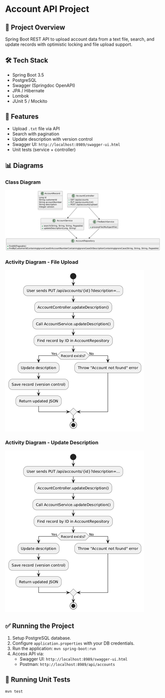 # Account API Project

## 🚀 Project Overview
Spring Boot REST API to upload account data from a text file, search, and update records with optimistic locking and file upload support.

## 🛠 Tech Stack
- Spring Boot 3.5
- PostgreSQL
- Swagger (Springdoc OpenAPI)
- JPA / Hibernate
- Lombok
- JUnit 5 / Mockito

## 🔧 Features
- Upload `.txt` file via API
- Search with pagination
- Update description with version control
- Swagger UI: `http://localhost:8989/swagger-ui.html`
- Unit tests (service + controller)

## 📊 Diagrams
### Class Diagram
![Activity Diagram - Update Description](https://github.com/njamal/Account-API-Project/blob/main/class-diagram.png?raw=true)

### Activity Diagram - File Upload
![Activity Diagram - File Upload](https://github.com/njamal/Account-API-Project/blob/main/Activity_Diagram_File_Upload.png?raw=true)

### Activity Diagram - Update Description
![Activity Diagram - Update Description](https://github.com/njamal/Account-API-Project/blob/main/Activity_Diagram_Update_Description_Flow.png?raw=true)

## ✅ Running the Project
1. Setup PostgreSQL database.
2. Configure `application.properties` with your DB credentials.
3. Run the application: `mvn spring-boot:run`
4. Access API via:
    - Swagger UI: `http://localhost:8989/swagger-ui.html`
    - Postman: `http://localhost:8989/api/accounts`

## 🧪 Running Unit Tests
```bash
mvn test
